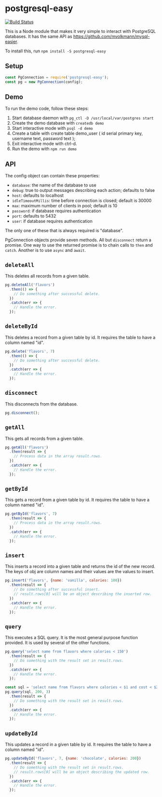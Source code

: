 # postgresql-easy

[![Build Status](https://secure.travis-ci.org/mvolkmann/postgresql-easy.png)](http://travis-ci.org/mvolkmann/postgresql-easy)

This is a Node module that makes it very simple
to interact with PostgreSQL databases.
It has the same API as https://github.com/mvolkmann/mysql-easier.

To install this, run `npm install -S postgresql-easy`

## Setup

```js
const PgConnection = require('postgresql-easy');
const pg = new PgConnection(config);
```

## Demo

To run the demo code, follow these steps:
1) Start database daemon with `pg_ctl -D /usr/local/var/postgres start`
2) Create the demo database with `createdb demo`
3) Start interactive mode with `psql -d demo`
4) Create a table with
   create table demo_user (
     id serial primary key,
     username text,
     password text
   );
5) Exit interactive mode with ctrl-d.
6) Run the demo with `npm run demo`

## API

The config object can contain these properties:
* `database`: the name of the database to use
* `debug`: true to output messages describing each action; defaults to false
* `host`: defaults to localhost
* `idleTimeoutMillis`: time before connection is closed; default is 30000
* `max`: maximum number of clients in pool; default is 10
* `password`: if database requires authentication
* `port`: defaults to 5432
* `user`: if database requires authentication

The only one of these that is always required is "database".

PgConnection objects provide seven methods.
All but `disconnect` return a promise.
One way to use the returned promise is to chain calls to `then` and `catch`.
Another is to use `async` and `await`.

## `deleteAll`
This deletes all records from a given table.

```js
pg.deleteAll('flavors')
  .then(() => {
    // Do something after successful delete.
  })
  .catch(err => {
    // Handle the error.
  });
```

## `deleteById`
This deletes a record from a given table by id.
It requires the table to have a column named "id".

```js
pg.delete('flavors', 7)
  .then(() => {
    // Do something after successful delete.
  })
  .catch(err => {
    // Handle the error.
  });
```

## `disconnect`
This disconnects from the database.

```js
pg.disconnect();
```

## `getAll`
This gets all records from a given table.

```js
pg.getAll('flavors')
  .then(result => {
    // Process data in the array result.rows.
  })
  .catch(err => {
    // Handle the error.
  });
```

## `getById`
This gets a record from a given table by id.
It requires the table to have a column named "id".

```js
pg.getById('flavors', 7)
  .then(result => {
    // Process data in the array result.rows.
  })
  .catch(err => {
    // Handle the error.
  });
```

## `insert`
This inserts a record into a given table
and returns the id of the new record.
The keys of obj are column names
and their values are the values to insert.

```js
pg.insert('flavors', {name: 'vanilla', calories: 100})
  .then(result => {
    // Do something after successful insert.
    // result.rows[0] will be an object describing the inserted row.
  })
  .catch(err => {
    // Handle the error.
  });
```

## `query`
This executes a SQL query.
It is the most general purpose function provided.
It is used by several of the other functions.

```js
pg.query('select name from flavors where calories < 150')
  .then(result => {
    // Do something with the result set in result.rows.
  })
  .catch(err => {
    // Handle the error.
  });

const sql = 'select name from flavors where calories < $1 and cost < $2';
pg.query(sql, 200, 3)
  .then(result => {
    // Do something with the result set in result.rows.
  })
  .catch(err => {
    // Handle the error.
  });
```

## `updateById`
This updates a record in a given table by id.
It requires the table to have a column named "id".

```js
pg.updateById('flavors', 7, {name: 'chocolate', calories: 200})
  .then(result => {
    // Do something with the result set in result.rows.
    // result.rows[0] will be an object describing the updated row.
  })
  .catch(err => {
    // Handle the error.
  });
```
